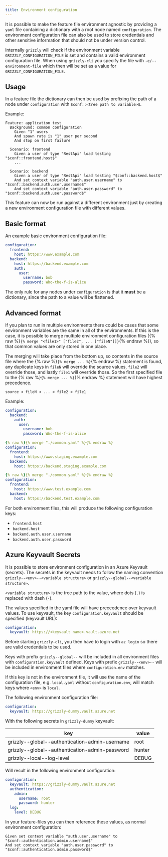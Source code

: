 ```yaml
---
title: Environment configuration
---
```

It is possible to make the feature file environment agnostic by providing a `yaml` file containing a dictionary with a root node named `configuration`.
The environment configuration file can also be used to store credentials and other sensitive information that should not be under version control.

Internally `grizzly` will check if the environment variable `GRIZZLY_CONFIGURATION_FILE` is set and contains a valid environment configuration file. When using `grizzly-cli` you specify the file with `-e/--environment-file` which then will be set as a value for `GRIZZLY_CONFIGURATION_FILE`.

## Usage

In a feature file the dictionary can then be used by prefixing the path of a node under `configuration` with `$conf::<tree path to variable>$`.

Example:

```gherkin
Feature: application test
  Background: common configuration
    Given "1" users
    And spawn rate is "1" user per second
    And stop on first failure

  Scenario: frontend
    Given a user of type "RestApi" load testing "$conf::frontend.host$"
    ...

  Scenario: backend
    Given a user of type "RestApi" load testing "$conf::backend.host$"
    And set context variable "auth.user.username" to "$conf::backend.auth.user.username$"
    And set context variable "auth.user.password" to "$conf::backend.auth.user.password$"
```

This feature can now be run against a different environment just by creating a new environment configuration file with different values.

## Basic format

An example basic environment configuration file:

```yaml
configuration:
  frontend:
    host: https://www.example.com
  backend:
    host: https://backend.example.com
    auth:
      user:
        username: bob
        password: Who-the-f-is-alice
```

The only rule for any nodes under `configuration` is that it **must** be a dictionary, since the path to a value will be flattened.

## Advanced format

If you plan to run in multiple environments there could be cases that some environment variables are the same in all of the environments. If this is the case, it is possible
to merge multiple environment configuration files ({% raw %}`{% merge "<file1>" ["file2", ... ["fileN"]]}`{% endraw %}), so that common values are only stored in one place.

The merging will take place from the bottom up, so contents in the source file where the {% raw %}`{% merge ... %}`{% endraw %} statement is found, any duplicate keys in `fileN` will override the source values, `file2` will override those, and lastly `file1` will override those. So the first specified file to the {% raw %}`{% merge ... %}`{% endraw %} statement will have highest precedence.

```
source < fileN < ... < file2 < file1
```

Example:

```yaml title="./common.yaml"
configuration:
  backend:
    auth:
      user:
        username: bob
        password: Who-the-f-is-alice
```

```yaml title="./staging.yaml"
{% raw %}{% merge "./common.yaml" %}{% endraw %}
configuration:
  frontend:
    host: https://www.staging.example.com
  backend:
    host: https://backend.staging.example.com
```

```yaml title="./test.yaml"
{% raw %}{% merge "./common.yaml" %}{% endraw %}
configuration:
  frontend:
    host: https://www.test.example.com
  backend:
    host: https://backend.test.example.com
```

For both environment files, this will produce the following configuration keys:
- `frontend.host`
- `backend.host`
- `backend.auth.user.username`
- `backend.auth.user.password`

## Azure Keyvault Secrets

It is possible to store environment configuration in an Azure Keyvault (secrets). The secrets in the keyvault needs to follow the naming convention `grizzly--<env>--<variable structure>` or `grizzly--global--<variable structure>`.

`<variable structure>` is the tree path to the value, where dots (`.`) is replaced with dash (`-`).

The values specified in the yaml file will have preceedence over keyvault values. To use keyvault, the key `configuration.keyvault` should be specified (keyvault URL):

```yaml
configuration:
  keyvault: https://<keyvault name>.vault.azure.net
```

Before starting `grizzly-cli`, you then have to login with `az login` so there are valid credentials to be used.

Keys with prefix `grizzly--global--` will be included in all environment files with `configuration.keyvault` defined. Keys with prefix `grizzly--<env>--` will be included in environment files where
`configuration.env` matches.

If this key is not in the environment file, it will use the name of the configuration file, e.g. `local.yaml` without `configuration.env`, will match keys where `<env>` is `local`.

The following environment configuration file:
```yaml title="environments/local.yaml"
configuration:
  keyvault: https://grizzly-dummy.vault.azure.net
```

With the following secrets in `grizzly-dummy` keyvault:

| key                                            | value  |
| ---------------------------------------------- | ------ |
| grizzly--global--authentication-admin-username | root   |
| grizzly--global--authentication-admin-password | hunter |
| grizzly--local--log-level                      | DEBUG  |

Will result in the following environment configuration:

```yaml title="environments/local.lock.yaml"
configuration:
  keyvault: https://grizzly-dummy.vault.azure.net
  authentication:
    admin:
      username: root
      password: hunter
  log:
    level: DEBUG
```

In your feature-files you can then reference these values, as normal environment configuration:

```gherkin
Given set context variable "auth.user.username" to "$conf::authentication.admin.username$"
And set context variable "auth.user.password" to "$conf::authentication.admin.password$"
```
